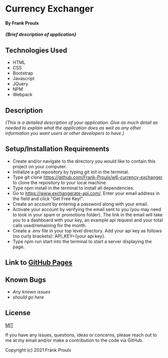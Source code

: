 # Currency Exchanger

#### By Frank Proulx

#### _{Brief description of application}_

## Technologies Used

* HTML
* CSS
* Bootstrap
* Javascript
* JQuery
* NPM
* Webpack

## Description

_{This is a detailed description of your application. Give as much detail as needed to explain what the application does as well as any other information you want users or other developers to have.}_

## Setup/Installation Requirements  

* Create and/or navigate to the directory you would like to contain this project on your computer.
* Initialize a git repository by typing git init in the terminal.
* Type git clone https://github.com/Frank-Proulx/w6-currency-exchanger to clone the repository to your local machine.
* Type npm install in the terminal to install all dependencies.  
* Go to https://www.exchangerate-api.com/. Enter your email address in the field and click "Get Free Key!".
* Create an account by entering a password along with your email.
* Activate your account by verifying the email sent to you (you may need to look in your spam or promotions folder). The link in the email will take you to a dashboard with your key, an example api request and your total calls used/remaining for the month.
* Create a .env file in your top level directory. Add your api key as follows (no curly brackets): API_KEY={your api key}.
* Type npm run start into the terminal to start a server displaying the page.

## Link to [GitHub Pages](https://frank-proulx.github.io/w6-currency-exchanger/)

## Known Bugs

* _Any known issues_
* _should go here_

## License

[MIT](https://opensource.org/licenses/MIT)

If you have any issues, questions, ideas or concerns, please reach out to me at my email and/or make a contribution to the code via GitHub.

Copyright (c) 2021 Frank Proulx